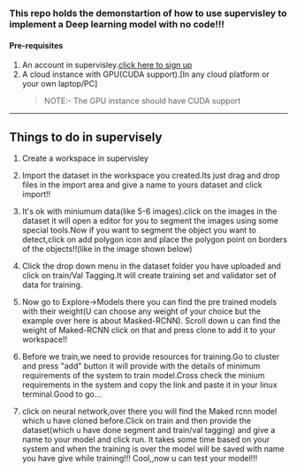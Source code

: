 ### This repo holds the demonstartion of how to use supervisley to implement a Deep learning model with no code!!!
#### Pre-requisites 
1. An account in supervisley.[click here to sign up](https://app.supervise.ly/signup)
2. A cloud instance with GPU(CUDA support).[In any cloud platform or your own laptop/PC]
   > NOTE:- The GPU instance should have CUDA support


---
## Things to do in supervisely
1. Create a workspace in supervisley

2. Import the dataset in the workspace you created.Its just drag and drop files in the import area and give a name to yours dataset and click import!!

3. It's ok with miniumum data(like 5-6 images).click on the images in the dataset it will open a editor for you to segment the images using some special tools.Now if you want to segment the object you want to detect,click on add polygon icon and place the polygon point on borders of the objects!!(like in the image shown below)

4. Click the drop down menu in the dataset folder you have uploaded and click on train/Val Tagging.It will create training set and validator set of data for training.

5. Now go to Explore->Models there you can find the pre trained models with their weight(U can choose any weight of your choice but the example over here is about Masked-RCNN).
Scroll down u can find the weight of Maked-RCNN click on that and press clone to add it to your workspace!!

6. Before we train,we need to provide resources for training.Go to cluster and press "add" button it will provide with the details of minimum requirements of the system to train model.Cross check the minium requirements in the system and copy the link and paste it in your linux terminal.Good to go...

7. click on neural network,over there you will find the Maked rcnn model which u have cloned before.Click on train and then provide the dataset(which u have done segment and train/val tagging) and give a name to your model and click run.
It takes some time based on your system and when the training is over the model will be saved with name you have give while training!!!
Cool,,now u can test your model!!!
